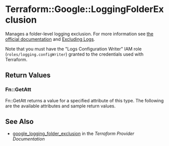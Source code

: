 # Terraform::Google::LoggingFolderExclusion

Manages a folder-level logging exclusion. For more information see
[the official documentation](https://cloud.google.com/logging/docs/) and
[Excluding Logs](https://cloud.google.com/logging/docs/exclusions).

Note that you must have the "Logs Configuration Writer" IAM role (`roles/logging.configWriter`)
granted to the credentials used with Terraform.

## Return Values

### Fn::GetAtt

Fn::GetAtt returns a value for a specified attribute of this type. The following are the available attributes and sample return values.

## See Also

* [google_logging_folder_exclusion](https://www.terraform.io/docs/providers/google/r/logging_folder_exclusion.html) in the _Terraform Provider Documentation_